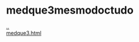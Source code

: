 # medque3mesmodoctudo 
<a href='https://gabrielryanft.github.io/learning/cursoemvideo/htmlecss/css/medque' target='_self' rel='prev'>..</a><br/>
<a href='https://gabrielryanft.github.io/learning/cursoemvideo/htmlecss/css/medque/medque3mesmodoctudo/medque3.html' target='_blank' rel='next'>medque3.html</a><br/>
